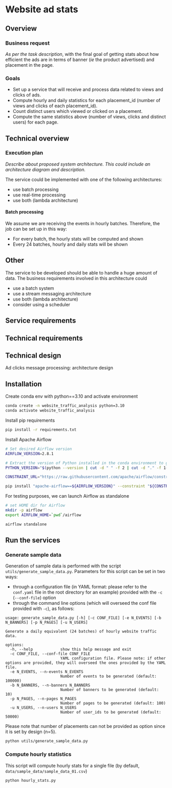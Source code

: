 # Website ad stats

## Overview

### Business request

_As per the task description_, with the final goal of getting stats about how efficient the ads are in terms of banner (_ie_ the product advertised) and placement in the page.

### Goals

- Set up a service that will receive and process data related to views and clicks of ads.  
- Compute hourly and daily statistics for each placement_id (number of views and clicks of each placement_id).
- Count distinct users which viewed or clicked on a placement.
- Compute the same statistics above (number of views, clicks and distinct users) for each page.

## Technical overview

### Execution plan

_Describe about proposed system architecture. This could include an architecture diagram and description._

The service could be implemented with one of the following architectures:

- use batch processing
- use real-time processing
- use both (lambda architecture)

#### Batch processing

We assume we are receiving the events in hourly batches. Therefore, the job can be set up in this way:
- For every batch, the hourly stats will be computed and shown
- Every 24 batches, hourly and daily stats will be shown


## Other

The service to be developed should be able to handle a huge amount of data. The business requirements involved in this architecture could

- use a batch system
- use a stream messaging architecture
- use both (lambda architecture)
- consider using a scheduler

## Service requirements

## Technical requirements

## Technical design

Ad clicks message processing: architecture design

## Installation

Create conda env with python==3.10 and activate environment

```bash
conda create -n website_traffic_analysis python=3.10
conda activate website_traffic_analysis
```

Install pip requirements

```bash
pip install -r requirements.txt
```

Install Apache Airflow

```bash
# Set desired Airflow version
AIRFLOW_VERSION=2.8.1

# Extract the version of Python installed in the conda environment to get the constraints file
PYTHON_VERSION="$(python --version | cut -d " " -f 2 | cut -d "." -f 1-2)"

CONSTRAINT_URL="https://raw.githubusercontent.com/apache/airflow/constraints-${AIRFLOW_VERSION}/constraints-${PYTHON_VERSION}.txt"

pip install "apache-airflow==${AIRFLOW_VERSION}" --constraint "${CONSTRAINT_URL}"
```

For testing purposes, we can launch Airflow as standalone

```bash
# set HOME dir for Airflow
mkdir -p airflow
export AIRFLOW_HOME=`pwd`/airflow

airflow standalone
```

## Run the services

### Generate sample data

Generation of sample data is performed with the script `utils/generate_sample_data.py`. Parameters for this script can be set in two ways:

- through a configuration file (in YAML format: please refer to the `conf.yaml` file in the root directory for an example) provided with the `-c` (`--conf-file`) option
- through the command line options (which will overseed the conf file provided with `-c`), as follows: 

```
usage: generate_sample_data.py [-h] [-c CONF_FILE] [-e N_EVENTS] [-b N_BANNERS] [-p N_PAGES] [-u N_USERS]

Generate a daily equivalent (24 batches) of hourly website traffic data.

options:
  -h, --help            show this help message and exit
  -c CONF_FILE, --conf-file CONF_FILE
                        YAML configuration file. Please note: if other options are provided, they will overseed the ones provided by the YAML file.
  -e N_EVENTS, --n-events N_EVENTS
                        Number of events to be generated (default: 100000)
  -b N_BANNERS, --n-banners N_BANNERS
                        Number of banners to be generated (default: 10)
  -p N_PAGES, --n-pages N_PAGES
                        Number of pages to be generated (default: 100)
  -u N_USERS, --n-users N_USERS
                        Number of user_ids to be generated (default: 50000)
```

Please note that number of placements can not be provided as option since it is set by design (n=5).

```bash
python utils/generate_sample_data.py
```

### Compute hourly statistics

This script will compute hourly stats for a single file (by default, `data/sample_data/sample_data_01.csv`)

```
python hourly_stats.py
```

